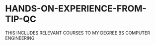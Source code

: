 # HANDS-ON-EXPERIENCE-FROM-TIP-QC
THIS INCLUDES RELEVANT COURSES TO MY DEGREE BS COMPUTER ENGINEERING
